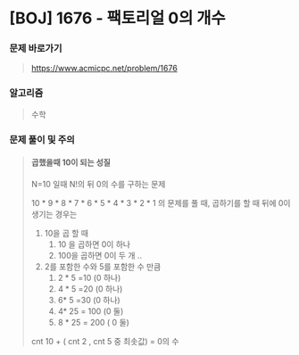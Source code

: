 # [BOJ] 1676 - 팩토리얼 0의 개수

### 문제 바로가기

>  https://www.acmicpc.net/problem/1676

### 알고리즘

> 수학

### 문제 풀이 및 주의

> #### 곱했을때 10이 되는 성질
>
> N=10 일때 N!의 뒤 0의 수를 구하는 문제
>
> 10 * 9 * 8 * 7 * 6 * 5 * 4 * 3 * 2 * 1 의 문제를 풀 때, 곱하기를 할 때 뒤에 0이 생기는 경우는 
>
> 1. 10을 곱 할 때
>    1. 10 을 곱하면 0이 하나
>    2. 100을 곱하면 0이 두 개 ..
> 2. 2를 포함한 수와 5를 포함한 수 만큼
>    1. 2 * 5 =10 (0 하나)
>    2.  4 * 5 =20  (0 하나)
>    3.  6* 5 =30 (0 하나)
>    4.  4* 25 = 100 (0 둘)
>    5. 8 * 25 = 200 ( 0 둘)
>
> cnt 10 + ( cnt 2 , cnt 5 중 최솟값) = 0의 수 

